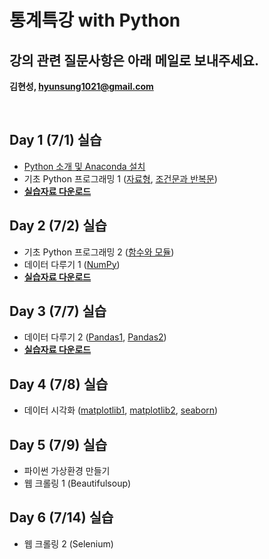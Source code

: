 # 통계특강 with Python

## 강의 관련 질문사항은 아래 메일로 보내주세요.
**김현성, hyunsung1021@gmail.com**


<br>

## Day 1 (7/1) 실습
- [Python 소개 및 Anaconda 설치](https://github.com/statKim/stats-summer-2021/blob/main/Lecture_note/Installation/intro_python.pdf)
- 기초 Python 프로그래밍 1 ([자료형](https://github.com/statKim/stats-summer-2021/blob/main/Lecture_note/Day1/1.자료형.ipynb), [조건문과 반복문](https://github.com/statKim/stats-summer-2021/blob/main/Lecture_note/Day1/2.조건문과%20반복문.ipynb/))
- [**실습자료 다운로드**](https://github.com/statKim/stats-summer-2021/blob/main/Files/Day1.zip?raw=T)


## Day 2 (7/2) 실습
- 기초 Python 프로그래밍 2 ([함수와 모듈](https://github.com/statKim/stats-summer-2021/blob/main/Lecture_note/Day2/3.함수와%20모듈.ipynb/))
- 데이터 다루기 1 ([NumPy](https://github.com/statKim/stats-summer-2021/blob/main/Lecture_note/Day2/NumPy.ipynb/))
- [**실습자료 다운로드**](https://github.com/statKim/stats-summer-2021/blob/main/Files/Day2.zip?raw=T)


## Day 3 (7/7) 실습
- 데이터 다루기 2 ([Pandas1](https://github.com/statKim/stats-summer-2021/blob/main/Lecture_note/Day3/Pandas_1.ipynb/), [Pandas2](https://github.com/statKim/stats-summer-2021/blob/main/Lecture_note/Day3/Pandas_2.ipynb/))
- [**실습자료 다운로드**](https://github.com/statKim/stats-summer-2021/blob/main/Files/Day3.zip?raw=T)
    

## Day 4 (7/8) 실습
- 데이터 시각화 ([matplotlib1](), [matplotlib2](), [seaborn]())


## Day 5 (7/9) 실습
- 파이썬 가상환경 만들기
- 웹 크롤링 1 (Beautifulsoup)


## Day 6 (7/14) 실습
- 웹 크롤링 2 (Selenium)
